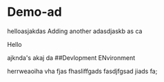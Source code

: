 # Demo-ad

helloasjakdas
Adding another adasdjaskb as
ca

Hello 

ajknda's
 akaj
 da
##Devlopment ENvironment

herrweaoiha
vha  fjas fhasliffgads fasdjfgsad jiads fa;
